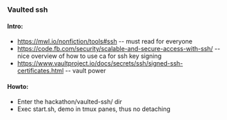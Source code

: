 ### Vaulted ssh

#### Intro:

- https://mwl.io/nonfiction/tools#ssh -- must read for everyone
- https://code.fb.com/security/scalable-and-secure-access-with-ssh/ -- nice overview of how to use ca for ssh key signing
- https://www.vaultproject.io/docs/secrets/ssh/signed-ssh-certificates.html -- vault power

#### Howto:

- Enter the hackathon/vaulted-ssh/ dir
- Exec start.sh, demo in tmux panes, thus no detaching
